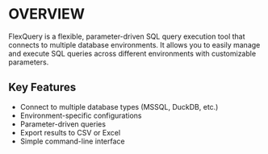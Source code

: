 
# OVERVIEW

FlexQuery is a flexible, parameter-driven SQL query execution tool that connects to multiple database environments.
It allows you to easily manage and execute SQL queries across different environments with customizable parameters.

## Key Features

- Connect to multiple database types (MSSQL, DuckDB, etc.)
- Environment-specific configurations
- Parameter-driven queries
- Export results to CSV or Excel
- Simple command-line interface
